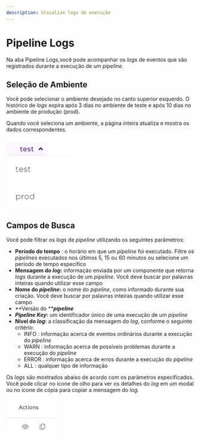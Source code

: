 ```yaml
---
description: Visualize logs de execução
---
```


# Pipeline Logs

Na aba Pipeline Logs,você pode acompanhar os _logs_ de eventos que são registrados durante a execução de um _pipeline_.

## Seleção de Ambiente <a href="#h_26d49df614" id="h_26d49df614"></a>

Você pode selecionar o ambiente desejado no canto superior esquerdo. O histórico de _logs_ expira após 3 dias no ambiente de teste e após 10 dias no ambiente de produção (prod).

Quando você seleciona um ambiente, a página inteira atualiza e mostra os dados correspondentes.

![](<../.gitbook/assets/seletordeambiente (2).png>)

## Campos de Busca <a href="#h_00048f8780" id="h_00048f8780"></a>

Você pode filtrar os _logs_ de _pipeline_ utilizando os seguintes parâmetros:

* **Período do tempo** : o horário em que um _pipeline_ foi executado. Filtre os _pipelines_ executados nos últimos 5, 15 ou 60 minutos ou selecione um período de tempo específico
* **Mensagem do **_**log**_**:** informação enviada por um componente que retorna _logs_ durante a execução de um _pipeline_. Você deve buscar por palavras inteiras quando utilizar esse campo
* **Nome do **_**pipeline**_**:** o nome do _pipeline_, como informado durante sua criação. Você deve buscar por palavras inteiras quando utilizar esse campo
* **Versão do **_**pipeline**_
* _**Pipeline Key**_**:** um identificador único de uma execução de um _pipeline_
* **Nível do **_**log**_**:** a classificação da mensagem do _log_, conforme o seguinte critério:
  * INFO : informação acerca de eventos ordinários durante a execução do _pipeline_
  * WARN : informação acerca de possíveis problemas durante a execução do _pipeline_
  * ERROR : informação acerca de erros durante a execução do _pipeline_
  * ALL : qualquer tipo de informação

Os _logs_ são mostrados abaixo de acordo com os parâmetros especificados. Você pode clicar no ícone de olho para ver os detalhes do _log_ em um modal ou no ícone de cópia para copiar a mensagem do _log_.

![](<../.gitbook/assets/pasted image 0.png>)
